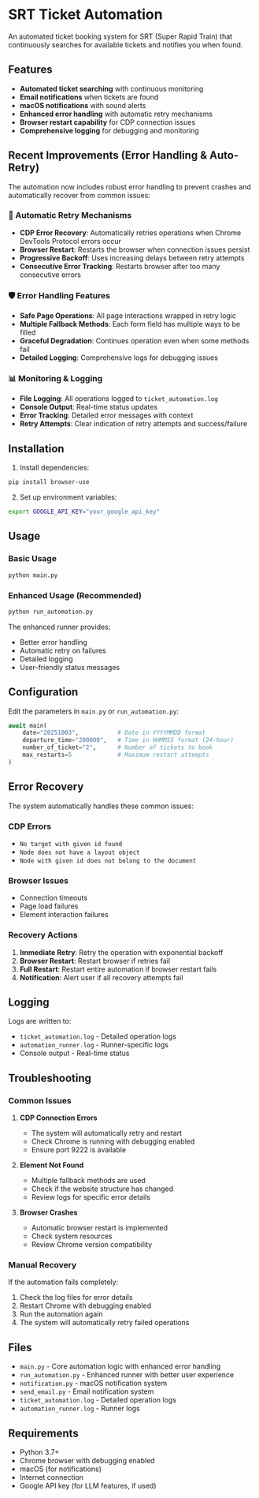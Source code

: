 # SRT Ticket Automation

An automated ticket booking system for SRT (Super Rapid Train) that continuously searches for available tickets and notifies you when found.

## Features

- **Automated ticket searching** with continuous monitoring
- **Email notifications** when tickets are found
- **macOS notifications** with sound alerts
- **Enhanced error handling** with automatic retry mechanisms
- **Browser restart capability** for CDP connection issues
- **Comprehensive logging** for debugging and monitoring

## Recent Improvements (Error Handling & Auto-Retry)

The automation now includes robust error handling to prevent crashes and automatically recover from common issues:

### 🔄 Automatic Retry Mechanisms
- **CDP Error Recovery**: Automatically retries operations when Chrome DevTools Protocol errors occur
- **Browser Restart**: Restarts the browser when connection issues persist
- **Progressive Backoff**: Uses increasing delays between retry attempts
- **Consecutive Error Tracking**: Restarts browser after too many consecutive errors

### 🛡️ Error Handling Features
- **Safe Page Operations**: All page interactions wrapped in retry logic
- **Multiple Fallback Methods**: Each form field has multiple ways to be filled
- **Graceful Degradation**: Continues operation even when some methods fail
- **Detailed Logging**: Comprehensive logs for debugging issues

### 📊 Monitoring & Logging
- **File Logging**: All operations logged to `ticket_automation.log`
- **Console Output**: Real-time status updates
- **Error Tracking**: Detailed error messages with context
- **Retry Attempts**: Clear indication of retry attempts and success/failure

## Installation

1. Install dependencies:
```bash
pip install browser-use
```

2. Set up environment variables:
```bash
export GOOGLE_API_KEY="your_google_api_key"
```

## Usage

### Basic Usage
```bash
python main.py
```

### Enhanced Usage (Recommended)
```bash
python run_automation.py
```

The enhanced runner provides:
- Better error handling
- Automatic retry on failures
- Detailed logging
- User-friendly status messages

## Configuration

Edit the parameters in `main.py` or `run_automation.py`:

```python
await main(
    date="20251003",           # Date in YYYYMMDD format
    departure_time="200000",   # Time in HHMMSS format (24-hour)
    number_of_ticket="2",      # Number of tickets to book
    max_restarts=5             # Maximum restart attempts
)
```

## Error Recovery

The system automatically handles these common issues:

### CDP Errors
- `No target with given id found`
- `Node does not have a layout object`
- `Node with given id does not belong to the document`

### Browser Issues
- Connection timeouts
- Page load failures
- Element interaction failures

### Recovery Actions
1. **Immediate Retry**: Retry the operation with exponential backoff
2. **Browser Restart**: Restart browser if retries fail
3. **Full Restart**: Restart entire automation if browser restart fails
4. **Notification**: Alert user if all recovery attempts fail

## Logging

Logs are written to:
- `ticket_automation.log` - Detailed operation logs
- `automation_runner.log` - Runner-specific logs
- Console output - Real-time status

## Troubleshooting

### Common Issues

1. **CDP Connection Errors**
   - The system will automatically retry and restart
   - Check Chrome is running with debugging enabled
   - Ensure port 9222 is available

2. **Element Not Found**
   - Multiple fallback methods are used
   - Check if the website structure has changed
   - Review logs for specific error details

3. **Browser Crashes**
   - Automatic browser restart is implemented
   - Check system resources
   - Review Chrome version compatibility

### Manual Recovery

If the automation fails completely:
1. Check the log files for error details
2. Restart Chrome with debugging enabled
3. Run the automation again
4. The system will automatically retry failed operations

## Files

- `main.py` - Core automation logic with enhanced error handling
- `run_automation.py` - Enhanced runner with better user experience
- `notification.py` - macOS notification system
- `send_email.py` - Email notification system
- `ticket_automation.log` - Detailed operation logs
- `automation_runner.log` - Runner logs

## Requirements

- Python 3.7+
- Chrome browser with debugging enabled
- macOS (for notifications)
- Internet connection
- Google API key (for LLM features, if used)
